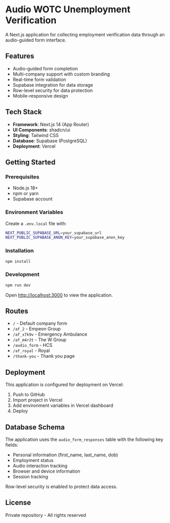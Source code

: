 # Audio WOTC Unemployment Verification

A Next.js application for collecting employment verification data through an audio-guided form interface.

## Features

- Audio-guided form completion
- Multi-company support with custom branding
- Real-time form validation
- Supabase integration for data storage
- Row-level security for data protection
- Mobile-responsive design

## Tech Stack

- **Framework**: Next.js 14 (App Router)
- **UI Components**: shadcn/ui
- **Styling**: Tailwind CSS
- **Database**: Supabase (PostgreSQL)
- **Deployment**: Vercel

## Getting Started

### Prerequisites

- Node.js 18+
- npm or yarn
- Supabase account

### Environment Variables

Create a `.env.local` file with:

```bash
NEXT_PUBLIC_SUPABASE_URL=your_supabase_url
NEXT_PUBLIC_SUPABASE_ANON_KEY=your_supabase_anon_key
```

### Installation

```bash
npm install
```

### Development

```bash
npm run dev
```

Open [http://localhost:3000](http://localhost:3000) to view the application.

## Routes

- `/` - Default company form
- `/af_2` - Empeon Group
- `/af_x7k9v` - Emergency Ambulance
- `/af_m4r2t` - The W Group
- `/audio_form` - HCS
- `/af_royal` - Royal
- `/thank-you` - Thank you page

## Deployment

This application is configured for deployment on Vercel:

1. Push to GitHub
2. Import project in Vercel
3. Add environment variables in Vercel dashboard
4. Deploy

## Database Schema

The application uses the `audio_form_responses` table with the following key fields:
- Personal information (first_name, last_name, dob)
- Employment status
- Audio interaction tracking
- Browser and device information
- Session tracking

Row-level security is enabled to protect data access.

## License

Private repository - All rights reserved